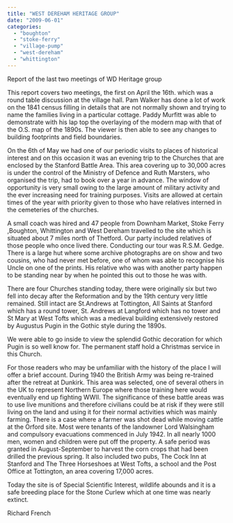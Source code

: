 ```yaml
---
title: "WEST DEREHAM HERITAGE GROUP"
date: "2009-06-01"
categories: 
  - "boughton"
  - "stoke-ferry"
  - "village-pump"
  - "west-dereham"
  - "whittington"
---
```


Report of the last two meetings of WD Heritage group

This report covers two meetings, the first on April the 16th. which was a round table discussion at the village hall. Pam Walker has done a lot of work on the 1841 census filling in details that are not normally shown and trying to name the families living in a particular cottage. Paddy Murfitt was able to demonstrate with his lap top the overlaying of the modern map with that of the O.S. map of the 1890s. The viewer is then able to see any changes to building footprints and field boundaries.

On the 6th of May we had one of our periodic visits to places of historical interest and on this occasion it was an evening trip to the Churches that are enclosed by the Stanford Battle Area. This area covering up to 30,000 acres is under the control of the Ministry of Defence and Ruth Marsters, who organised the trip, had to book over a year in advance. The window of opportunity is very small owing to the large amount of military activity and the ever increasing need for training purposes. Visits are allowed at certain times of the year with priority given to those who have relatives interned in the cemeteries of the churches.

A small coach was hired and 47 people from Downham Market, Stoke Ferry ,Boughton, Whittington and West Dereham travelled to the site which is situated about 7 miles north of Thetford. Our party included relatives of those people who once lived there. Conducting our tour was R.S.M. Gedge. There is a large hut where some archive photographs are on show and two cousins, who had never met before, one of whom was able to recognise his Uncle on one of the prints. His relative who was with another party happen to be standing near by when he pointed this out to those he was with.

There are four Churches standing today, there were originally six but two fell into decay after the Reformation and by the 19th century very little remained. Still intact are St.Andrews at Tottington, All Saints at Stanford which has a round tower, St. Andrews at Langford which has no tower and St Mary at West Tofts which was a medieval building extensively restored by Augustus Pugin in the Gothic style during the 1890s.

We were able to go inside to view the splendid Gothic decoration for which Pugin is so well know for. The permanent staff hold a Christmas service in this Church.

For those readers who may be unfamiliar with the history of the place I will offer a brief account. During 1940 the British Army was being re-trained after the retreat at Dunkirk. This area was selected, one of several others in the UK to represent Northern Europe where those training here would eventually end up fighting WWII. The significance of these battle areas was to use live munitions and therefore civilians could be at risk if they were still living on the land and using it for their normal activities which was mainly farming. There is a case where a farmer was shot dead while moving cattle at the Orford site. Most were tenants of the landowner Lord Walsingham and compulsory evacuations commenced in July 1942. In all nearly 1000 men, women and children were put off the property. A safe period was granted in August-September to harvest the corn crops that had been drilled the previous spring. It also included two pubs, The Cock Inn at Stanford and The Three Horseshoes at West Tofts, a school and the Post Office at Tottington, an area covering 17,000 acres.

Today the site is of Special Scientific Interest, wildlife abounds and it is a safe breeding place for the Stone Curlew which at one time was nearly extinct.

Richard French
